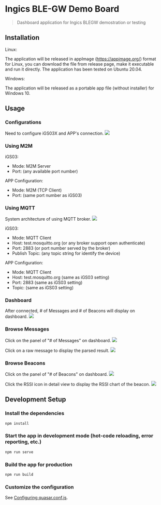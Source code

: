# Ingics BLE-GW Demo Board
> Dashboard application for Ingics BLEGW demostration or testing

## Installation

Linux:

The application will be released in appImage (https://appimage.org/) format for Linux, you can download the file from release page, make it executable and run it directly. The application has been tested on Ubuntu 20.04.

Windows:

The application will be released as a portable app file (without installer) for Windows 10.

## Usage

### Configurations
Need to configure iGS03X and APP's connection.
![](../assets/screenshot-configurations.png)

### Using M2M
iGS03:
- Mode: M2M Server
- Port: (any available port number)

APP Configuration:
- Mode: M2M (TCP Client)
- Port: (same port number as iGS03)

### Using MQTT
System architecture of using MQTT broker.
![](../assets/mqtt-arch.png)

iGS03:
- Mode: MQTT Client
- Host: test.mosquitto.org (or any broker support open authenticate)
- Port: 2883 (or port number served by the broker)
- Publish Topic: (any topic string for identify the device)

APP Configuration:
- Mode: MQTT Client
- Host: test.mosquitto.org (same as iGS03 setting)
- Port: 2883 (same as iGS03 setting)
- Topic: (same as iGS03 setting)

### Dashboard
After connected, # of Messages and # of Beacons will display on dashboard.
![](../assets/screenshot-dashboard.png)

### Browse Messages
Click on the panel of "# of Messages" on dashboard.
![](../assets/screenshot-logs.png)

Click on a raw message to display the parsed result.
![](../assets/screenshot-log-parser.png)

### Browse Beacons
Click on the panel of "# of Beacons" on dashboard.
![](../assets/screenshot-beacons.png)

Click the RSSI icon in detail view to display the RSSI chart of the beacon.
![](../assets/screenshot-rssi-chart.png)

## Development Setup

### Install the dependencies
```bash
npm install
```

### Start the app in development mode (hot-code reloading, error reporting, etc.)
```bash
npm run serve
```

### Build the app for production
```bash
npm run build
```

### Customize the configuration
See [Configuring quasar.conf.js](https://quasar.dev/quasar-cli/quasar-conf-js).

